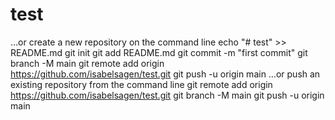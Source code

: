 # test


…or create a new repository on the command line
echo "# test" >> README.md
git init
git add README.md
git commit -m "first commit"
git branch -M main
git remote add origin https://github.com/isabelsagen/test.git
git push -u origin main
…or push an existing repository from the command line
git remote add origin https://github.com/isabelsagen/test.git
git branch -M main
git push -u origin main
